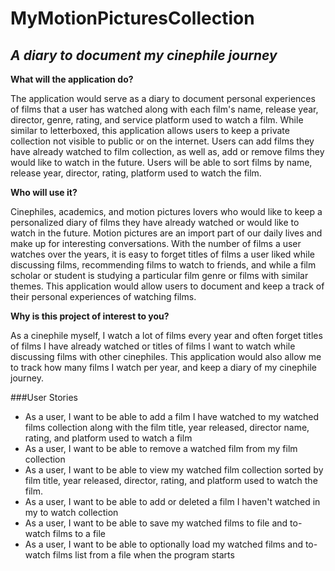 # MyMotionPicturesCollection

## *A diary to document my cinephile journey*

**What will the application do?**

The application would serve as a diary to document personal experiences of films 
that a user has watched along with each film's name, release year, director, genre, 
rating, and service platform used to watch a film. While similar to letterboxed, this
application allows users to keep a private collection not visible to public or on the internet. 
Users can add films they have already watched to film collection, as well as, add or remove 
films they would like to watch in the future. Users will be able to sort films by name, 
release year, director, rating, platform used to watch the film.

**Who will use it?**

Cinephiles, academics, and motion pictures lovers who would like to keep a personalized
diary of films they have already watched or would like to watch in the future. Motion
pictures are an import part of our daily lives and make up for interesting conversations.
With the number of films a user watches over the years, it is easy to forget titles
of films a user liked while discussing films, recommending films to watch to friends, and while
a film scholar or student is studying a particular film genre or films with similar themes. This 
application would allow users to document and keep a track of their personal experiences of 
watching films.

**Why is this project of interest to you?**

As a cinephile myself, I watch a lot of films every year and often forget titles of films
I have already watched or titles of films I want to watch while discussing films with
other cinephiles. This application would also allow me to track how many films I
watch per year, and keep a diary of my cinephile journey. 


###User Stories
- As a user, I want to be able to add a film I have watched to my watched films collection 
  along with the film title, year released, director name, rating, and platform used
  to watch a film
- As a user, I want to be able to remove a watched film from my film collection
- As a user, I want to be able to view my watched film collection sorted by
  film title, year released, director, rating, and platform used to watch the film.
- As a user, I want to be able to add or deleted a film I haven't watched in my to watch collection 
- As a user, I want to be able to save my watched films to file and to-watch films to a file
- As a user, I want to be able to optionally load my watched films and to-watch films list 
  from a file when the program starts


   


